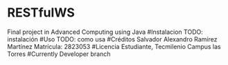 # RESTfulWS
Final project in Advanced Computing using Java
#Instalacion
TODO: instalación
#Uso
TODO: como usa
#Créditos
Salvador Alexandro Ramírez Martínez
Matrícula: 2823053
#Licencia
Estudiante, Tecmilenio Campus las Torres
#Currently
Developer branch